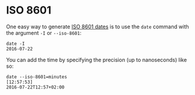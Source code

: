 # ISO 8601

One easy way to generate [ISO 8601 dates](https://en.wikipedia.org/wiki/ISO_8601)
is to use the `date` command with the argument `-I` or `--iso-8601`:

```
date -I
2016-07-22
```

You can add the time by specifying the precision (up to nanoseconds) like so:

```
date --iso-8601=minutes                                                                                                                                                                                                          [12:57:53]
2016-07-22T12:57+02:00
```
